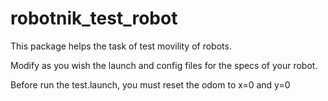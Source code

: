 # robotnik_test_robot

This package helps the task of test movility of robots.

Modify as you wish the launch and config files for the specs of your robot.

Before run the test.launch, you must reset the odom to x=0 and y=0
